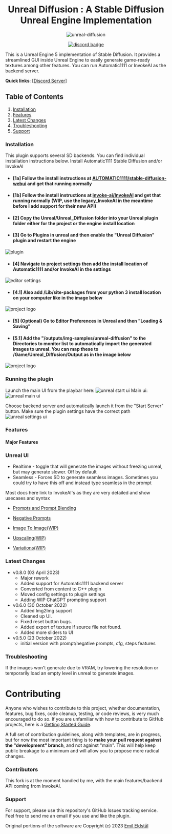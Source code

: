 <div align="center">

# Unreal Diffusion : A Stable Diffusion Unreal Engine Implementation
![unreal-diffusion](/Unreal/docs/unreal_v0.8.png)

[![discord badge]][discord link]

[discord badge]: https://flat.badgen.net/discord/members/wg67wbA3aA?icon=discord
[discord link]: https://discord.gg/wg67wbA3aA
</div>

This is a Unreal Engine 5 implementation of Stable Diffusion. It provides a streamlined
GUI inside Unreal Engine to easily generate game-ready textures among other features. You can run Automatic1111 or InvokeAI as the backend server.

**Quick links**: [<a href="https://discord.gg/wg67wbA3aA">Discord Server</a>]


## Table of Contents

1. [Installation](#installation)
2. [Features](#features)
3. [Latest Changes](#latest-changes)
4. [Troubleshooting](#troubleshooting)
5. [Support](#support)


### Installation

This plugin supports several SD backends. You can find individual installation instructions
below. Install Automatic1111 Stable Diffusion and/or InvokeAI

- #### [1a] Follow the install instructions at [AUTOMATIC1111/stable-diffusion-webui](https://github.com/AUTOMATIC1111/stable-diffusion-webui) and get that running normally
- #### [1b] Follow the install instructions at [invoke-ai/InvokeAI](https://github.com/invoke-ai/InvokeAI) and get that running normally (WIP, use the legacy_InvokeAI in the meantime before I add support for their new API)
- #### [2] Copy the Unreal/Unreal_Diffusion folder into your Unreal plugin folder either for the project or the engine install location
- #### [3] Go to Plugins in unreal and then enable the "Unreal Diffusion" plugin and restart the engine
![plugin](/Unreal/docs/unreal_plugin.png)
- #### [4] Navigate to project settings then add the install location of Automatic1111 and/or InvokeAI in the settings
![editor settings](/Unreal/docs/unreal_plugin_settings.png)
- #### [4.1] Also add /Lib/site-packages from your python 3 install location on your computer like in the image below
![project logo](/Unreal/docs/python_paths.png)
- #### [5] (Optional) Go to Editor Preferences in Unreal and then "Loading & Saving" 
- #### [5.1] Add the "/outputs/img-samples/unreal-diffusion" to the Directories to monitor list to automatically import the generated images to unreal. You can map these to /Game/Unreal_Diffusion/Output as in the image below
![project logo](/Unreal/docs/loading_saving.png) 

### Running the plugin
Launch the main UI from the playbar here:
![unreal start ui](/Unreal/docs/unreal_button.png)
Main ui:
![unreal main ui](/Unreal/docs/unreal_main_ui.png)

Choose backend server and automatically launch it from the "Start Server" button. Make sure the plugin settings have the correct path
![unreal settings ui](/Unreal/docs/unreal_settings.png)


### Features

#### Major Features

### Unreal UI
- Realtime - toggle that will generate the images without freezing unreal, but may generate slower. Off by default
- Seamless - Forces SD to generate seamless images. Sometimes you could try to have this off and instead type seamless in the prompt


Most docs here link to InvokeAI's as they are very detailed and show usecases and syntax

- [Prompts and Prompt Blending](https://invoke-ai.github.io/InvokeAI/features/PROMPTS/#prompt-blending)
- [Negative Prompts](https://invoke-ai.github.io/InvokeAI/features/PROMPTS/#negative-and-unconditioned-prompts)

- [Image To Image(WIP)](https://invoke-ai.github.io/InvokeAI/features/IMG2IMG/) 
- [Upscaling(WIP)](https://invoke-ai.github.io/InvokeAI/features/POSTPROCESS/)
- [Variations(WIP)](https://invoke-ai.github.io/InvokeAI/features/VARIATIONS/)

### Latest Changes
- v0.8.0 (03 April 2023)
  - Major rework
  - Added support for Automatic1111 backend server
  - Converted  from content to C++ plugin
  - Moved config settings to plugin settings
  - Adding WIP ChatGPT prompting support
- v0.6.0 (30 October 2022)
  - Added Img2Img support
  - Cleaned up UI.
  - Fixed reset button bugs.
  - Added export of texture if source file not found.
  - Added more sliders to UI
- v0.5.0 (23 October 2022)
  - initial version with prompt/negative prompts, cfg, steps features


### Troubleshooting

If the images won't generate due to VRAM, try lowering the resolution or temporarily load an empty level in unreal to generate images.

# Contributing

Anyone who wishes to contribute to this project, whether documentation, features, bug fixes, code
cleanup, testing, or code reviews, is very much encouraged to do so. If you are unfamiliar with how
to contribute to GitHub projects, here is a
[Getting Started Guide](https://opensource.com/article/19/7/create-pull-request-github).

A full set of contribution guidelines, along with templates, are in progress, but for now the most
important thing is to **make your pull request against the "development" branch**, and not against
"main". This will help keep public breakage to a minimum and will allow you to propose more radical
changes.

### Contributors

This fork is at the moment handled by me, with the main features/backend API coming from InvokeAI.

### Support

For support, please use this repository's GitHub Issues tracking service. Feel free to send me an
email if you use and like the plugin.

Original portions of the software are Copyright (c) 2023
[Emil Eldstål](https://github.com/emomilol1213)
